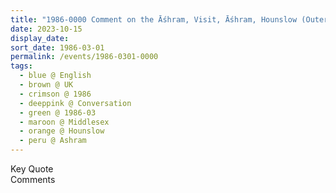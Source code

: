 ```yaml
---
title: "1986-0000 Comment on the Āśhram, Visit, Āśhram, Hounslow (Outer London), Middlesex, UK"
date: 2023-10-15
display_date: 
sort_date: 1986-03-01
permalink: /events/1986-0301-0000
tags:
  - blue @ English
  - brown @ UK
  - crimson @ 1986
  - deeppink @ Conversation
  - green @ 1986-03
  - maroon @ Middlesex
  - orange @ Hounslow
  - peru @ Ashram
---
```


<wave-list>
  <list-title color="green" width="75">Key Quote</list-title>
  <list-item color="BlanchedAlmond"  width="200"></list-item>
  <list-item color="Lavender"></list-item>
  <list-item color="BlanchedAlmond"></list-item>
</wave-list>

<br>

<wave-list>
  <list-title color="green" width="75">Comments</list-title>
  <list-item color="BlanchedAlmond"  width="200"></list-item>
  <list-item color="Lavender"></list-item>
  <list-item color="BlanchedAlmond"></list-item>
</wave-list>